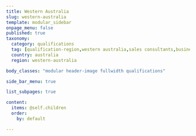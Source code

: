 ```yaml
---
title: Western Australia
slug: western-australia
template: modular_sidebar
onpage_menu: false
published: true
taxonomy:
  category: qualifications
  tag: [qualification-region,western australia,sales consultants,business owners,sales,qualification,property managers,property management]
  country: australia
  region: western-australia

body_classes: "modular header-image fullwidth qualifications"

side_bar_menu: true

list_subpages: true

content:
  items: @self.children
  order:
    by: default

---
```

